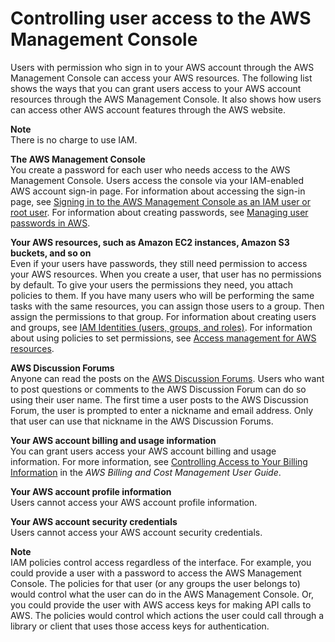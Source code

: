 # Controlling user access to the AWS Management Console<a name="console_controlling-access"></a>

Users with permission who sign in to your AWS account through the AWS Management Console can access your AWS resources\. The following list shows the ways that you can grant users access to your AWS account resources through the AWS Management Console\. It also shows how users can access other AWS account features through the AWS website\.

**Note**  
There is no charge to use IAM\.

**The AWS Management Console**  
You create a password for each user who needs access to the AWS Management Console\. Users access the console via your IAM\-enabled AWS account sign\-in page\. For information about accessing the sign\-in page, see [Signing in to the AWS Management Console as an IAM user or root user](console.md)\. For information about creating passwords, see [Managing user passwords in AWS](id_credentials_passwords.md)\.

**Your AWS resources, such as Amazon EC2 instances, Amazon S3 buckets, and so on**  
Even if your users have passwords, they still need permission to access your AWS resources\. When you create a user, that user has no permissions by default\. To give your users the permissions they need, you attach policies to them\. If you have many users who will be performing the same tasks with the same resources, you can assign those users to a group\. Then assign the permissions to that group\. For information about creating users and groups, see [IAM Identities \(users, groups, and roles\)](id.md)\. For information about using policies to set permissions, see [Access management for AWS resources](access.md)\.

**AWS Discussion Forums**  
Anyone can read the posts on the [AWS Discussion Forums](https://forums.aws.amazon.com/)\. Users who want to post questions or comments to the AWS Discussion Forum can do so using their user name\. The first time a user posts to the AWS Discussion Forum, the user is prompted to enter a nickname and email address\. Only that user can use that nickname in the AWS Discussion Forums\. 

**Your AWS account billing and usage information**  
You can grant users access your AWS account billing and usage information\. For more information, see [ Controlling Access to Your Billing Information](https://docs.aws.amazon.com/awsaccountbilling/latest/aboutv2/control-access-billing.html) in the *AWS Billing and Cost Management User Guide*\. 

**Your AWS account profile information**  
Users cannot access your AWS account profile information\.

**Your AWS account security credentials**  
Users cannot access your AWS account security credentials\.

**Note**  
IAM policies control access regardless of the interface\. For example, you could provide a user with a password to access the AWS Management Console\. The policies for that user \(or any groups the user belongs to\) would control what the user can do in the AWS Management Console\. Or, you could provide the user with AWS access keys for making API calls to AWS\. The policies would control which actions the user could call through a library or client that uses those access keys for authentication\.